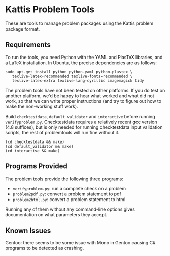 # Kattis Problem Tools

These are tools to manage problem packages using the Kattis problem package
format.

## Requirements

To run the tools, you need Python with the YAML and PlasTeX libraries,
and a LaTeX installation.  In Ubuntu, the precise dependencies are as follows:

    sudo apt-get install python python-yaml python-plastex \
       texlive-latex-recommended texlive-fonts-recommended \
       texlive-latex-extra texlive-lang-cyrillic imagemagick tidy

The problem tools have not been tested on other platforms.  If you do
test on another platform, we'd be happy to hear what worked and what
did not work, so that we can write proper instructions (and try to
figure out how to make the non-working stuff work).

Build `checktestdata`, `default_validator` and `interactive` before running
`verifyproblem.py`.  Checktestdata requires a relatively recent gcc version
(4.8 suffices), but is only needed for running checktestdata input validation
scripts, the rest of problemtools will run fine without it.

    (cd checktestdata && make)
    (cd default_validator && make)
    (cd interactive && make)

## Programs Provided

The problem tools provide the following three programs:

 - `verifyproblem.py`: run a complete check on a problem
 - `problem2pdf.py`: convert a problem statement to pdf
 - `problem2html.py`: convert a problem statement to html

Running any of them without any command-line options gives
documentation on what parameters they accept.

## Known Issues

Gentoo: there seems to be some issue with Mono in Gentoo causing C#
programs to be detected as crashing.
